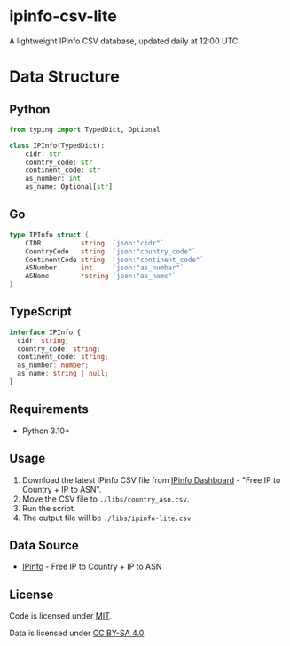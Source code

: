 # ipinfo-csv-lite

A lightweight IPinfo CSV database, updated daily at 12:00 UTC.

# Data Structure

## Python

```python
from typing import TypedDict, Optional

class IPInfo(TypedDict):
    cidr: str
    country_code: str 
    continent_code: str
    as_number: int
    as_name: Optional[str]
```

## Go

```go
type IPInfo struct {
    CIDR          string  `json:"cidr"`
    CountryCode   string  `json:"country_code"`
    ContinentCode string  `json:"continent_code"` 
    ASNumber      int     `json:"as_number"`
    ASName        *string `json:"as_name"`
}
```

## TypeScript

```typescript
interface IPInfo {
  cidr: string;
  country_code: string;
  continent_code: string;
  as_number: number;
  as_name: string | null;
}
```

## Requirements

- Python 3.10+

## Usage

1. Download the latest IPinfo CSV file from [IPinfo Dashboard](https://ipinfo.io/account/data-downloads) - "Free IP to Country + IP to ASN".
2. Move the CSV file to `./libs/country_asn.csv`.
3. Run the script.
4. The output file will be `./libs/ipinfo-lite.csv`.

## Data Source

- [IPinfo](https://ipinfo.io/) - Free IP to Country + IP to ASN

## License

Code is licensed under [MIT](LICENSE).

Data is licensed under [CC BY-SA 4.0](https://creativecommons.org/licenses/by-sa/4.0/).